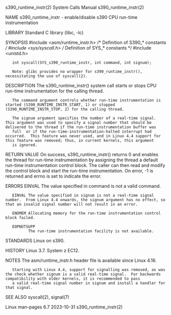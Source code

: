 s390_runtime_instr(2)                                                                       System Calls Manual                                                                       s390_runtime_instr(2)

NAME
       s390_runtime_instr - enable/disable s390 CPU run-time instrumentation

LIBRARY
       Standard C library (libc, -lc)

SYNOPSIS
       #include <asm/runtime_instr.h> /* Definition of S390_* constants */
       #include <sys/syscall.h>       /* Definition of SYS_* constants */
       #include <unistd.h>

       int syscall(SYS_s390_runtime_instr, int command, int signum);

       Note: glibc provides no wrapper for s390_runtime_instr(), necessitating the use of syscall(2).

DESCRIPTION
       The s390_runtime_instr() system call starts or stops CPU run-time instrumentation for the calling thread.

       The command argument controls whether run-time instrumentation is started (S390_RUNTIME_INSTR_START, 1) or stopped (S390_RUNTIME_INSTR_STOP, 2) for the calling thread.

       The signum argument specifies the number of a real-time signal.  This argument was used to specify a signal number that should be delivered to the thread if the run-time instrumentation buffer was
       full  or if the run-time-instrumentation-halted interrupt had occurred.  This feature was never used, and in Linux 4.4 support for this feature was removed; thus, in current kernels, this argument
       is ignored.

RETURN VALUE
       On success, s390_runtime_instr() returns 0 and enables the thread for run-time instrumentation by assigning the thread a default run-time instrumentation control block.  The caller can  then  read
       and modify the control block and start the run-time instrumentation.  On error, -1 is returned and errno is set to indicate the error.

ERRORS
       EINVAL The value specified in command is not a valid command.

       EINVAL The value specified in signum is not a real-time signal number.  From Linux 4.4 onwards, the signum argument has no effect, so that an invalid signal number will not result in an error.

       ENOMEM Allocating memory for the run-time instrumentation control block failed.

       EOPNOTSUPP
              The run-time instrumentation facility is not available.

STANDARDS
       Linux on s390.

HISTORY
       Linux 3.7.  System z EC12.

NOTES
       The asm/runtime_instr.h header file is available since Linux 4.16.

       Starting with Linux 4.4, support for signalling was removed, as was the check whether signum is a valid real-time signal.  For backwards compatibility with older kernels, it is recommended to pass
       a valid real-time signal number in signum and install a handler for that signal.

SEE ALSO
       syscall(2), signal(7)

Linux man-pages 6.7                                                                              2023-10-31                                                                           s390_runtime_instr(2)
